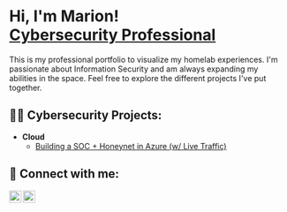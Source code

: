 <h1>Hi, I'm Marion! <br/> <a href="https://www.linkedin.com/in/marion-d-350a58142/">Cybersecurity Professional</a></h1>
  
This is my professional portfolio to visualize my homelab experiences. I'm passionate about Information Security and am always expanding my abilities in the space. Feel free to explore the different projects I've put together.

<h2>👨‍💻 Cybersecurity Projects:</h2>


- <b>Cloud</b>
  - [Building a SOC + Honeynet in Azure (w/ Live Traffic)](https://github.com/M4riSec/AzureNetSec/blob/main/AzureNetSec.md)

<h2> 🤳 Connect with me:</h2>

[<img align="left" alt="JoshMadakor | Twitter" width="22px" src="https://cdn.jsdelivr.net/npm/simple-icons@v3/icons/twitter.svg" />][twitter]
[<img align="left" alt="JoshMadakor | LinkedIn" width="22px" src="https://cdn.jsdelivr.net/npm/simple-icons@v3/icons/linkedin.svg" />][linkedin]

[twitter]: https://twitter.com/M4riSec
[linkedin]: https://www.linkedin.com/in/marion-d-350a58142/
